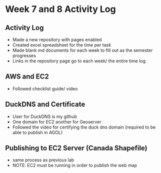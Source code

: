 # Week 7 and 8 Activity Log

## Activity Log
* Made a new repository with pages enabled
* Created excel spreadsheet for the time per task 
* Made blank md documents for each week to fill out as the semester progresses
* Links in the repository page go to each week/ the entire time log

## AWS and EC2
* Followed checklist guide/ video

## DuckDNS and Certificate
* User for DuckDNS is my github
* One domain for EC2 another for Geoserver
* Followed the video for certifying the duck dns domain (required to be able to publish in AGOL)

## Publishing to EC2 Server (Canada Shapefile)
* same process as previous lab
* NOTE: EC2 must be running in order to publish the web map

